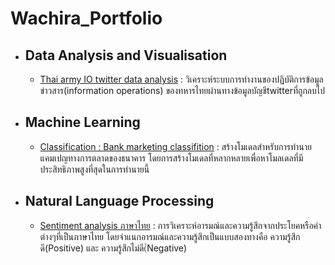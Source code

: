 # Wachira_Portfolio

* ## **Data Analysis and Visualisation**
  * [Thai army IO twitter data analysis](https://github.com/aaatou123/Wachira_Portfolio/tree/master/Thai%20army%20IO%20twitter%20data%20analysis) : วิเคราะห์ระบบการทำงานของปฏิบัติการข้อมูลข่าวสาร(information operations) ของทหารไทยผ่านทางข้อมูลบัญชีtwitterที่ถูกลบไป
* ## **Machine Learning**
  * [Classification : Bank marketing classifition](https://github.com/aaatou123/Wachira_Portfolio/blob/master/Bank%20marketing%20classification/notebooks/Classification_bank_marketing_Classification.ipynb) : สร้างโมเดลสำหรับการทำนายแคมเปญทางการตลาดของธนาคาร โดยการสร้างโมเดลที่หลากหลายเพื่อหาโมลเดลที่มีประสิทธิภาพสูงที่สุดในการทำนายนี้
* ## **Natural Language Processing** 
  * [Sentiment analysis ภาษาไทย](https://github.com/aaatou123/Wachira_Portfolio/blob/master/Sentiment%20analysis%20%E0%B8%A0%E0%B8%B2%E0%B8%A9%E0%B8%B2%E0%B9%84%E0%B8%97%E0%B8%A2/Sentiment_Analysis_%E0%B8%A0%E0%B8%B2%E0%B8%A9%E0%B8%B2%E0%B9%84%E0%B8%97%E0%B8%A2.ipynb)
: การวิเคราะห์อารมณ์และความรู้สึกจากประโยคหรือคำต่างๆที่เป็นภาษาไทย โดยจำแนกอารมณ์และความรู้สึกเป็นแบบสองทางคือ ความรู้สึกดี(Positive) และ ความรู้สึกไม่ดี(์Negative)

